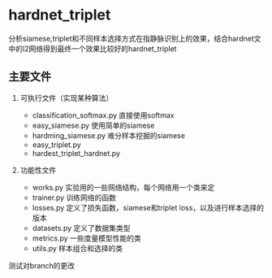 # hardnet_triplet
分析siamese,triplet和不同样本选择方式在指静脉识别上的效果，结合hardnet文中的l2网络得到最终一个效果比较好的hardnet_triplet
## 主要文件

1. 可执行文件（实现某种算法）
   - classification_softmax.py 直接使用softmax
   - easy_siamese.py 使用简单的siamese
   - hardming_siamese.py 难分样本挖掘的siamese
   - easy_triplet.py
   - hardest_triplet_hardnet.py 

2. 功能性文件
   - works.py  实验用的一些网络结构，每个网络用一个类来定
   -  trainer.py 训练网络的函数 
   - losses.py 定义了损失函数，siamese和triplet loss，以及进行样本选择的版本
   - datasets.py  定义了数据集类型
   - metrics.py 一些度量模型性能的类
   - utils.py 样本组合和选择的类

测试对branch的更改
